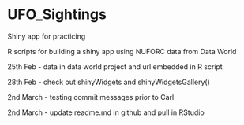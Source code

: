 # UFO_Sightings
Shiny app for practicing

R scripts for building a shiny app using NUFORC data from Data World

25th Feb - data in data world project and url embedded in R script

28th Feb - check out shinyWidgets and shinyWidgetsGallery()

2nd March - testing commit messages prior to Carl

2nd March - update readme.md in github and pull in RStudio

